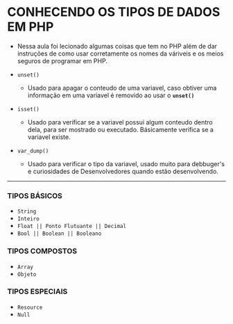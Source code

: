 # CONHECENDO OS TIPOS DE DADOS EM PHP
- Nessa aula foi lecionado algumas coisas que tem no PHP além de dar instruções de como usar corretamente os nomes da váriveis e os meios seguros de programar em PHP.

- `unset()`
  - Usado para apagar o conteudo de uma variavel, caso obtiver uma informação em uma variavel é removido ao usar o __`unset()`__

- `isset()`
  - Usado para verificar se a variavel possui algum conteudo dentro dela, para ser mostrado ou executado. Básicamente verifica se a variavel existe.
  
- `var_dump()`
  - Usado para verificar o tipo da variavel, usado muito para debbuger's e curiosidades de Desenvolvedores quando estão desenvolvendo.
---

### TIPOS BÁSICOS
- `String`
- `Inteiro`
- `Float || Ponto Flutuante || Decimal`
- `Bool || Boolean || Booleano`

### TIPOS COMPOSTOS
- `Array`
- `Objeto`

### TIPOS ESPECIAIS
- `Resource`
- `Null`